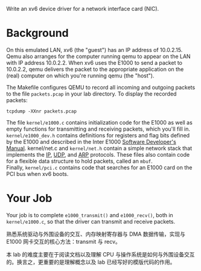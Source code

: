 Write an xv6 device driver for a network interface card (NIC).

# Background
On this emulated LAN, xv6 (the "guest") has an IP address of 10.0.2.15. Qemu also arranges for the computer running qemu to appear on the LAN with IP address 10.0.2.2. When xv6 uses the E1000 to send a packet to 10.0.2.2, qemu delivers the packet to the appropriate application on the (real) computer on which you're running qemu (the "host").

The Makefile configures QEMU to record all incoming and outgoing packets to the file `packets.pcap` in your lab directory. To display the recorded packets:
```
tcpdump -XXnr packets.pcap
```

The file `kernel/e1000.c` contains initialization code for the E1000 as well as empty functions for transmitting and receiving packets, which you'll fill in.
`kernel/e1000_dev.h` contains definitions for registers and flag bits defined by the E1000 and described in the Inter E1000 [Software Developer's Manual](https://pdos.csail.mit.edu/6.828/2021/readings/8254x_GBe_SDM.pdf). kernel/net.c and `kernel/net.h` contain a simple network stack that implements the [IP](https://en.wikipedia.org/wiki/Internet_Protocol), [UDP](https://en.wikipedia.org/wiki/User_Datagram_Protocol), and [ARP](https://en.wikipedia.org/wiki/Address_Resolution_Protocol) protocols. These files also contain code for a flexible data structure to hold packets, called an `mbuf`. Finally, `kernel/pci.c` contains code that searches for an E1000 card on the PCI bus when xv6 boots.

# Your Job
Your job is to complete `e1000_transmit()` and `e1000_recv()`, both in `kernel/e1000.c`, so that the driver can transmit and receive packets. 

熟悉系统驱动与外围设备的交互、内存映射寄存器与 DMA 数据传输，实现与 E1000 网卡交互的核心方法：transmit 与 recv。

本 lab 的难度主要在于阅读文档以及理解 CPU 与操作系统是如何与外围设备交互的。换言之，更重要的是理解概念以及 lab 已经写好的模版代码的作用。